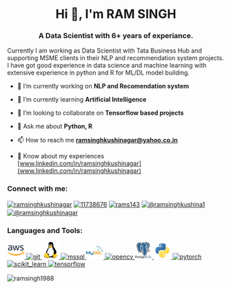 <h1 align="center">Hi 👋, I'm RAM SINGH</h1>
<h3 align="center">A Data Scientist with 6+ years of experiance.</h3>

Currently I am working as Data Scientist with Tata Business Hub and supporting MSME clients in their NLP and recommendation system projects. I have got good experience in data science and machine learning with extensive experience in python and R for ML/DL model building.

- 🔭 I’m currently working on **NLP and Recomendation system**

- 🌱 I’m currently learning **Artificial Intelligence**

- 👯 I’m looking to collaborate on **Tensorflow based projects**

- 💬 Ask me about **Python, R**

- 📫 How to reach me **ramsinghkushinagar@yahoo.co.in**

- 📄 Know about my experiences [www.linkedin.com/in/ramsinghkushinagar](www.linkedin.com/in/ramsinghkushinagar)

<h3 align="left">Connect with me:</h3>
<p align="left">
<a href="https://linkedin.com/in/ramsinghkushinagar" target="blank"><img align="center" src="https://cdn.jsdelivr.net/npm/simple-icons@3.0.1/icons/linkedin.svg" alt="ramsinghkushinagar" height="30" width="40" /></a>
<a href="https://stackoverflow.com/users/11738676" target="blank"><img align="center" src="https://cdn.jsdelivr.net/npm/simple-icons@3.0.1/icons/stackoverflow.svg" alt="11738676" height="30" width="40" /></a>
<a href="https://kaggle.com/rams143" target="blank"><img align="center" src="https://cdn.jsdelivr.net/npm/simple-icons@3.0.1/icons/kaggle.svg" alt="rams143" height="30" width="40" /></a>
<a href="https://www.hackerrank.com/@ramsinghkushina1" target="blank"><img align="center" src="https://cdn.jsdelivr.net/npm/simple-icons@3.0.1/icons/hackerrank.svg" alt="@ramsinghkushina1" height="30" width="40" /></a>
<a href="https://www.hackerearth.com/@ramsinghkushinagar" target="blank"><img align="center" src="https://cdn.jsdelivr.net/npm/simple-icons@3.0.1/icons/hackerearth.svg" alt="@ramsinghkushinagar" height="30" width="40" /></a>
</p>

<h3 align="left">Languages and Tools:</h3>
<p align="left"> <a href="https://aws.amazon.com" target="_blank"> <img src="https://raw.githubusercontent.com/devicons/devicon/master/icons/amazonwebservices/amazonwebservices-original-wordmark.svg" alt="aws" width="40" height="40"/> </a> <a href="https://git-scm.com/" target="_blank"> <img src="https://www.vectorlogo.zone/logos/git-scm/git-scm-icon.svg" alt="git" width="40" height="40"/> </a> <a href="https://www.linux.org/" target="_blank"> <img src="https://raw.githubusercontent.com/devicons/devicon/master/icons/linux/linux-original.svg" alt="linux" width="40" height="40"/> </a> <a href="https://www.microsoft.com/en-us/sql-server" target="_blank"> <img src="https://cdn.worldvectorlogo.com/logos/microsoft-sql-server.svg" alt="mssql" width="40" height="40"/> </a> <a href="https://www.mysql.com/" target="_blank"> <img src="https://raw.githubusercontent.com/devicons/devicon/master/icons/mysql/mysql-original-wordmark.svg" alt="mysql" width="40" height="40"/> </a> <a href="https://opencv.org/" target="_blank"> <img src="https://www.vectorlogo.zone/logos/opencv/opencv-icon.svg" alt="opencv" width="40" height="40"/> </a> <a href="https://www.postgresql.org" target="_blank"> <img src="https://raw.githubusercontent.com/devicons/devicon/master/icons/postgresql/postgresql-original-wordmark.svg" alt="postgresql" width="40" height="40"/> </a> <a href="https://www.python.org" target="_blank"> <img src="https://raw.githubusercontent.com/devicons/devicon/master/icons/python/python-original.svg" alt="python" width="40" height="40"/> </a> <a href="https://pytorch.org/" target="_blank"> <img src="https://www.vectorlogo.zone/logos/pytorch/pytorch-icon.svg" alt="pytorch" width="40" height="40"/> </a> <a href="https://scikit-learn.org/" target="_blank"> <img src="https://upload.wikimedia.org/wikipedia/commons/0/05/Scikit_learn_logo_small.svg" alt="scikit_learn" width="40" height="40"/> </a> <a href="https://www.tensorflow.org" target="_blank"> <img src="https://www.vectorlogo.zone/logos/tensorflow/tensorflow-icon.svg" alt="tensorflow" width="40" height="40"/> </a> </p>

<p><img align="center" src="https://github-readme-stats.vercel.app/api/top-langs?username=ramsingh1988&show_icons=true&locale=en&layout=compact" alt="ramsingh1988" /></p>
